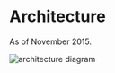 Architecture
============

As of November 2015.

![architecture diagram](https://cdn.rawgit.com/nla/bamboo/90ef3d6/doc/architecture.svg)


